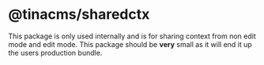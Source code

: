 # @tinacms/sharedctx

This package is only used internally and is for sharing context from non edit mode and edit mode. This package should be **very** small as it will end it up the users production bundle.

